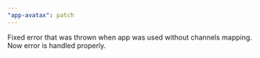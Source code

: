 ```yaml
---
"app-avatax": patch
---
```


Fixed error that was thrown when app was used without channels mapping. Now error is handled properly.
